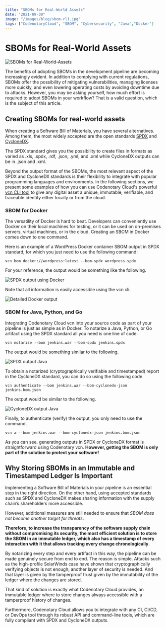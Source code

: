```yaml
---
title: "SBOMs for Real-World Assets"
date: "2021-09-30"
image: "/images/blog/sbom-rl1.jpg"
tags: ["CodenotaryCloud", "SBOM", "Cybersecurity", "Java","Docker"]
---
```


# SBOMs for Real-World Assets

![SBOMs for Real-World-Assets](/images/blog/sbom-rl1.jpg)

The benefits of adopting SBOMs in the development pipeline are becoming increasingly evident. In addition to complying with current regulations, SBOMs offer the possibility of mitigating vulnerabilities, managing licenses more quickly, and even lowering operating costs by avoiding downtime due to attacks. However, you may be asking yourself, how much effort is required to adopt SBOMs in your workflow? That is a valid question, which is the subject of this article.

## Creating SBOMs for real-world assets

When creating a Software Bill of Materials, you have several alternatives. Among them, the most widely accepted are the open standards [SPDX](https://spdx.dev/) and [CycloneDX](https://cyclonedx.org/). 

The SPDX standard gives you the possibility to create files in formats as varied as .xls, .spdx, .rdf, .json, .yml, and .xml while CycloneDX outputs can be in .json and .xml.

Beyond the output format of the SBOMs, the most relevant aspect of the SPDX and CycloneDX standards is their flexibility to integrate with popular programming languages and environments. In the following sections, we present some examples of how you can use Codenotary Cloud's powerful [vcn CLI tool](https://github.com/codenotary/vcn) to give any digital asset a unique, immutable, verifiable, and traceable identity either locally or from the cloud.

### SBOM for Docker

The versatility of Docker is hard to beat. Developers can conveniently use Docker on their local machines for testing, or it can be used on on-premises servers, virtual machines, or in the cloud. Creating an SBOM in Docker comes down to one command. 

Here is an example of a WordPress Docker container SBOM output in SPDX standard, for which you just need to use the following command:

    vcn bom docker://wordpress:latest --bom-spdx wordpress.spdx

For your reference, the output would be something like the following.

![SPDX output using Docker](/images/blog/sbom-rl2.png)

Note that all information is easily accessible using the vcn cli.

![Detailed Docker output](/images/blog/sbom-rl3.png)

### SBOM for Java, Python, and Go

Integrating Codenotary Cloud vcn into your source code as part of your pipeline is just as simple as in Docker. To notarize a Java, Python, or Go artifact using the SPDX standard all you need is one line of code.

    vcn notarize --bom jenkins.war --bom-spdx jenkins.spdx

The output would be something similar to the following.

![SPDX output Java](/images/blog/sbom-rl4.png)

To obtain a notarized (cryptographically verifiable and timestamped) report in the CycloneDX standard, you can do so using the following code.

    vcn authenticate --bom jenkins.war --bom-cyclonedx-json jenkins.bom.json

The output would be similar to the following.

![CycloneDX output Java](/images/blog/sbom-rl5.png)

Finally, to authenticate (verify) the output, you only need to use the command.

    vcn a --bom jenkins.war --bom-cyclonedx-json jenkins.bom.json

As you can see, generating outputs in SPDX or CycloneDX format is straightforward using Codenotary vcn. **However, getting the SBOM is only part of the solution to protect your software!**


## Why Storing SBOMs in an Immutable and Timestamped Ledger Is Important

Implementing a Software Bill of Materials in your pipeline is an essential step in the right direction. On the other hand, using accepted standards such as SPDX and CycloneDX makes sharing information with the supply chain’s shareholders more accessible. 

However, additional measures are still needed to ensure that *SBOM does not become another target for threats*.

**Therefore, to increase the transparency of the software supply chain without compromising its security, the most efficient solution is to store the SBOM in an immutable ledger, which also has a timestamp of every interaction with it that allows tracking every change chronologically**. 

By notarizing every step and every artifact in this way, the pipeline can be made genuinely secure from end to end. The reason is simple. Attacks such as the high-profile SolarWinds case have shown that cryptographically verifying objects is not enough; another layer of security is needed. And that layer is given by the tamperproof trust given by the immutability of the ledger where the changes are stored. 

That kind of solution is exactly what Codenotary Cloud provides, an immutable ledger where to store changes always accessible with a tamperproof history of changes. 

Furthermore, Codenotary Cloud allows you to integrate with any CI, CI/CD, or DevOps tool through its robust API and command-line tools, which are fully compliant with SPDX and CycloneDX outputs. 
